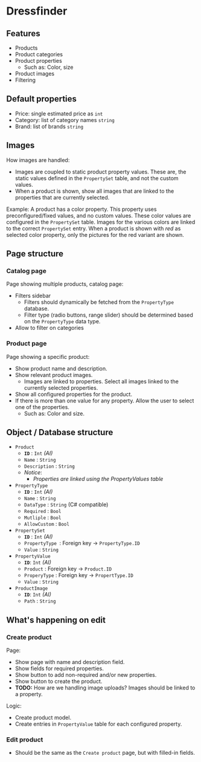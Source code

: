 # Dressfinder

## Features
* Products
* Product categories
* Product properties
    * Such as: Color, size
* Product images
* Filtering
    
## Default properties
* Price: single estimated price as `int`
* Category: list of category names `string`
* Brand: list of brands `string`

## Images
How images are handled:
* Images are coupled to static product property values. These are, the static values defined in the `PropertySet` table, and not the custom values.
* When a product is shown, show all images that are linked to the properties that are currently selected.

Example:
A product has a color property. This property uses preconfigured/fixed values, and no custom values.
These color values are configured in the `PropertySet` table.
Images for the various colors are linked to the correct `PropertySet` entry.
When a product is shown with *red* as selected color property, only the pictures for the red variant are shown.
    
## Page structure
### Catalog page
Page showing multiple products, catalog page:
* Filters sidebar
    * Filters should dynamically be fetched from the `PropertyType` database.
    * Filter type (radio buttons, range slider) should be determined based on the `PropertyType` data type.
* Allow to filter on categories
    
### Product page
Page showing a specific product:
* Show product name and description.
* Show relevant product images.
    * Images are linked to properties. Select all images linked to the currently selected properties.
* Show all configured properties for the product.
* If there is more than one value for any property. Allow the user to select one of the properties.
    * Such as: Color and size.

## Object / Database structure
* `Product`
    * **`ID`** : `Int` *(AI)*
    * `Name` : `String`
    * `Description` : `String`
    * *Notice*:
        * *Properties are linked using the PropertyValues table*
* `PropertyType`
    * **`ID`** : `Int` *(AI)*
    * `Name` : `String`
    * `DataType` : `String` (C# compatible)
    * `Required` : `Bool`
    * `Mutliple` : `Bool`
    * `AllowCustom` : `Bool`
* `PropertySet`
    * **`ID`** : `Int` *(AI)*
    * `PropertyType `: Foreign key -> `PropertyType.ID`
    * `Value` : `String`
* `PropertyValue`
    * **`ID`**: `Int` *(AI)*
    * `Product` : Foreign key -> `Product.ID`
    * `ProperyType` : Foreign key -> `PropertType.ID`
    * `Value` : `String`
* `ProductImage`
    * **`ID`**: `Int` *(AI)*
    * `Path` : `String`
    
## What's happening on edit
### Create product
Page:
* Show page with name and description field.
* Show fields for required properties.
* Show button to add non-required and/or new properties.
* Show button to create the product.
* **TODO:** How are we handling image uploads? Images should be linked to a property.

Logic:
* Create product model.
* Create entries in `PropertyValue` table for each configured property.

### Edit product
* Should be the same as the `Create product` page, but with filled-in fields.

